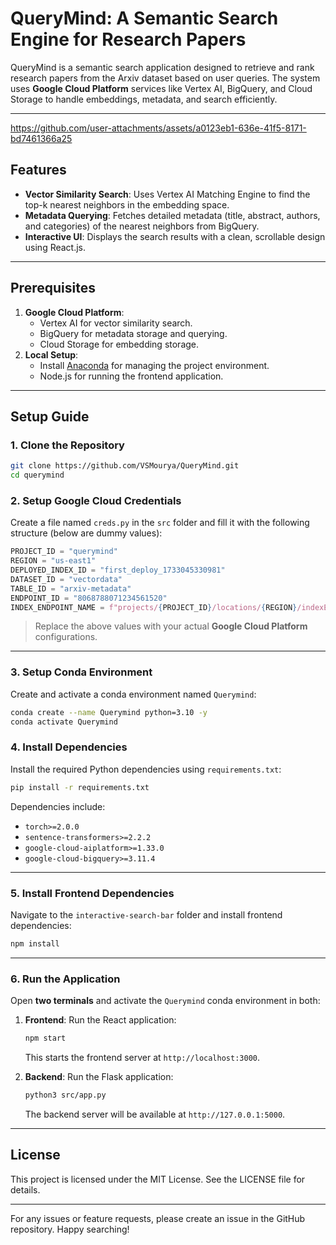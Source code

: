 # QueryMind: A Semantic Search Engine for Research Papers

QueryMind is a semantic search application designed to retrieve and rank research papers from the Arxiv dataset based on user queries. The system uses **Google Cloud Platform** services like Vertex AI, BigQuery, and Cloud Storage to handle embeddings, metadata, and search efficiently.


---


https://github.com/user-attachments/assets/a0123eb1-636e-41f5-8171-bd7461366a25


## Features
- **Vector Similarity Search**: Uses Vertex AI Matching Engine to find the top-k nearest neighbors in the embedding space.
- **Metadata Querying**: Fetches detailed metadata (title, abstract, authors, and categories) of the nearest neighbors from BigQuery.
- **Interactive UI**: Displays the search results with a clean, scrollable design using React.js.

---

## Prerequisites
1. **Google Cloud Platform**:
   - Vertex AI for vector similarity search.
   - BigQuery for metadata storage and querying.
   - Cloud Storage for embedding storage.
2. **Local Setup**:
   - Install [Anaconda](https://www.anaconda.com/) for managing the project environment.
   - Node.js for running the frontend application.

---

## Setup Guide

### 1. Clone the Repository
```bash
git clone https://github.com/VSMourya/QueryMind.git
cd querymind
```

### 2. Setup Google Cloud Credentials
Create a file named `creds.py` in the `src` folder and fill it with the following structure (below are dummy values):
```python
PROJECT_ID = "querymind"
REGION = "us-east1"
DEPLOYED_INDEX_ID = "first_deploy_1733045330981"
DATASET_ID = "vectordata"
TABLE_ID = "arxiv-metadata"
ENDPOINT_ID = "8068788071234561520"
INDEX_ENDPOINT_NAME = f"projects/{PROJECT_ID}/locations/{REGION}/indexEndpoints/{ENDPOINT_ID}"
```
> Replace the above values with your actual **Google Cloud Platform** configurations.

---

### 3. Setup Conda Environment
Create and activate a conda environment named `Querymind`:
```bash
conda create --name Querymind python=3.10 -y
conda activate Querymind
```

### 4. Install Dependencies
Install the required Python dependencies using `requirements.txt`:
```bash
pip install -r requirements.txt
```
Dependencies include:
- `torch>=2.0.0`
- `sentence-transformers>=2.2.2`
- `google-cloud-aiplatform>=1.33.0`
- `google-cloud-bigquery>=3.11.4`

---

### 5. Install Frontend Dependencies
Navigate to the `interactive-search-bar` folder and install frontend dependencies:
```bash
npm install
```

---

### 6. Run the Application
Open **two terminals** and activate the `Querymind` conda environment in both:
1. **Frontend**: Run the React application:
   ```bash
   npm start
   ```
   This starts the frontend server at `http://localhost:3000`.

2. **Backend**: Run the Flask application:
   ```bash
   python3 src/app.py
   ```
   The backend server will be available at `http://127.0.0.1:5000`.

---

## License
This project is licensed under the MIT License. See the LICENSE file for details.

---

For any issues or feature requests, please create an issue in the GitHub repository. Happy searching!
